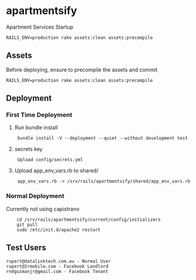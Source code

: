 # apartmentsify
Apartment Services Startup

	RAILS_ENV=production rake assets:clean assets:precompile

## Assets

Before deploying, ensure to precompile the assets and commit

	RAILS_ENV=production rake assets:clean assets:precompile 


## Deployment

### First Time Deployment

1. Run bundle install

		bundle install -V --deployment --quiet --without development test
	
2. secrets key

		Upload config/secrets.yml
		
3. Upload app_env_vars.rb to shared/

		app_env_vars.rb -> /srv/rails/apartmentsify/shared/app_env_vars.rb		

### Normal Deployment

Currently not using capistrano

		cd /srv/rails/apartmentsify/current/config/initializers
		git pull
		sudo /etc/init.d/apache2 restart
		
## Test Users

	rupert@datalinktech.com.au - Normal User
	rupert@2rmobile.com - Facebook Landlord
	rndguzmanjr@gmail.com - Facebook Tenant		
